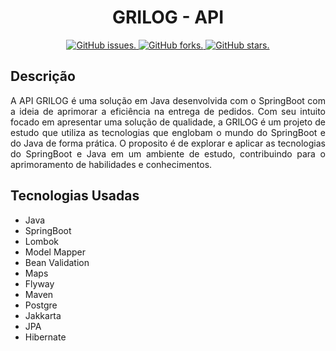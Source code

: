 <h1 align="center">GRILOG - API</h1>

<p align="center">
  <a href="https://github.com/jericgs/sosmovel/issues">
    <img src="https://img.shields.io/github/issues/jericgs/sosmovel?color=red" alt="GitHub issues." />
  </a>
  <a href="https://github.com/jericgs/sosmovel/network">
    <img src="https://img.shields.io/github/forks/jericgs/sosmovel?color=red" alt="GitHub forks." />
  </a>
  <a href="https://github.com/jericgs/sosmovel/stargazers">
    <img src="https://img.shields.io/github/stars/jericgs/sosmovel?color=red" alt="GitHub stars." />
  </a>
</p>

## Descrição

<p align="justify">A API GRILOG é uma solução em Java desenvolvida com o SpringBoot com a ideia de aprimorar a eficiência na entrega de pedidos. Com seu intuito focado em apresentar uma solução de qualidade, a GRILOG é um projeto de estudo que utiliza as tecnologias que englobam o mundo do SpringBoot e do Java de forma prática. O proposito é de explorar e aplicar as tecnologias do SpringBoot e Java em um ambiente de estudo, contribuindo para o aprimoramento de habilidades e conhecimentos.</p>

## Tecnologias Usadas

- Java
- SpringBoot
- Lombok
- Model Mapper
- Bean Validation
- Maps
- Flyway
- Maven
- Postgre
- Jakkarta
- JPA
- Hibernate